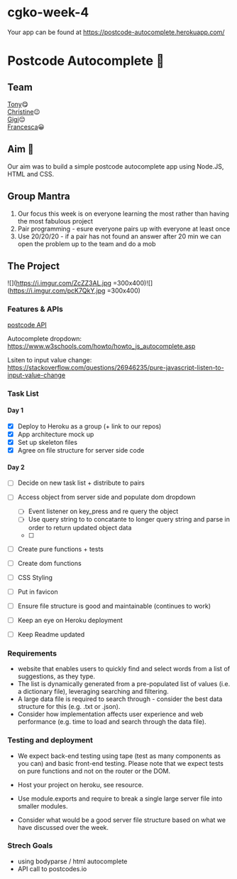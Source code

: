 # cgko-week-4
Your app can be found at https://postcode-autocomplete.herokuapp.com/

# Postcode Autocomplete :checkered_flag:

## Team   
[Tony](github.com/tonylomax):yum:  
[Christine](github.com/xIrusux):wink:  
[Gigi](github.com/gminova):relieved:  
[Francesca](github.com/frannyfra):grinning:  

## Aim :dart:

Our aim was to build a simple postcode autocomplete app using Node.JS, HTML and CSS.

## Group Mantra
1. Our focus this week is on everyone learning the most rather than having the most fabulous project
2. Pair programming - esure everyone pairs up with everyone at least once
3. Use 20/20/20 - if a pair has not found an answer after 20 min we can open the problem up to the team and do a mob


## The Project 
![](https://i.imgur.com/ZcZZ3AL.jpg =300x400)![](https://i.imgur.com/pcK7QkY.jpg =300x400)


### Features & APIs 

[postcode API](https://postcodes.io/)

Autocomplete dropdown:
https://www.w3schools.com/howto/howto_js_autocomplete.asp

Lsiten to input value change: 
https://stackoverflow.com/questions/26946235/pure-javascript-listen-to-input-value-change



### Task List

#### Day 1
- [x] Deploy to Heroku as a group (+ link to our repos)
- [x] App architecture mock up
- [x] Set up skeleton files
- [x] Agree on file structure for server side code

#### Day 2
- [ ] Decide on new task list + distribute to pairs
- [ ] Access object from server side and populate dom dropdown 
    - [ ] Event listener on key_press and re query the object
    - [ ] Use query string to to concatante to longer query string and parse in order to return updated object data
    - [ ] 
- [ ] Create pure functions + tests
- [ ] Create dom functions 
- [ ] CSS Styling
- [ ] Put in favicon
- [ ] Ensure file structure is good and maintainable (continues to work)
- [ ] Keep an eye on Heroku deployment 
- [ ] Keep Readme updated



### Requirements
* website that enables users to quickly find and select words from a list of suggestions, as they type.
* The list is dynamically generated from a pre-populated list of values (i.e. a dictionary file), leveraging searching and filtering.
* A large data file is required to search through - consider the best data structure for this (e.g. .txt or .json).
* Consider how implementation affects user experience and web performance (e.g. time to load and search through the data file).

### Testing and deployment
* We expect back-end testing using tape (test as many components as you can) and basic front-end testing. Please note that we expect tests on pure functions and not on the router or the DOM.

* Host your project on heroku, see resource.

* Use module.exports and require to break a single large server file into smaller modules.

* Consider what would be a good server file structure based on what we have discussed over the week.

### Strech Goals
* using bodyparse / html autocomplete
* API call to postcodes.io

